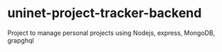 # uninet-project-tracker-backend
Project to manage personal projects using Nodejs, express, MongoDB, grapghql 
